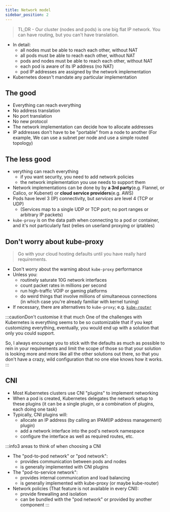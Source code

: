 ```yaml
---
title: Network model
sidebar_position: 2
---
```


> TL;DR - Our cluster (nodes and pods) is one big flat IP network. You can have routing, but you can't have translation. 

-   In detail:
    -   all nodes must be able to reach each other, without NAT
    -   all pods must be able to reach each other, without NAT
    -   pods and nodes must be able to reach each other, without NAT
    -   each pod is aware of its IP address (no NAT)
    -   pod IP addresses are assigned by the network implementation
-   Kubernetes doesn't mandate any particular implementation


## The good

-   Everything can reach everything
-   No address translation
-   No port translation
-   No new protocol
-   The network implementation can decide how to allocate addresses
-   IP addresses don't have to be "portable" from a node to another
    (For example, We can use a subnet per node and use a simple routed topology)

## The less good 

-   verything can reach everything
    -   if you want security, you need to add network policies
    -   the network implementation you use needs to support them
-   Network implementations can be done by by **a 3rd party**(e.g. Flannel, or Calico, or Kubenet) or **cloud service providers**(e.g. AWS)
-   Pods have level 3 (IP) connectivity, but *services* are level 4 (TCP or UDP) 
    - (Services map to a single UDP or TCP port; no port ranges or arbitrary IP packets)
-   `kube-proxy` is on the data path when connecting to a pod or container,\
    and it's not particularly fast (relies on userland proxying or iptables)


## Don't worry about kube-proxy

> Go with your cloud hosting defaults until you have really hard requirements.

- Don't worry about the warning about `kube-proxy` performance
- Unless you:
    - routinely saturate 10G network interfaces
    - count packet rates in millions per second
    - run high-traffic VOIP or gaming platforms
    - do weird things that involve millions of simultaneous connections\
        (in which case you're already familiar with kernel tuning)
- If necessary, there are alternatives to `kube-proxy`; e.g. [`kube-router`](https://www.kube-router.io/)

:::cautionDon't customise it that much
One of the challenges with Kubernetes is everything seems to be so customizable that if you kept customizing everything, eventually, you would end up with a solution that only you could support.  

So, I always encourage you to stick with the defaults as much as possible to rein in your requirements and limit the scope of those so that your solution is looking more and more like all the other solutions out there, so that you don't have a crazy, wild configuration that no one else knows how it works.
:::


## CNI

- Most Kubernetes clusters use CNI "plugins" to implement networking
- When a pod is created, Kubernetes delegates the network setup to these plugins (it can be a single plugin, or a combination of plugins, each doing one task)
- Typically, CNI plugins will:
    - allocate an IP address (by calling an IPAM(IP address management) plugin)
    - add a network interface into the pod's network namespace
    - configure the interface as well as required routes, etc.


:::info3 areas to think of when choosing a CNI 

- The "pod-to-pod network" or "pod network":
    - provides communication between pods and nodes
    - is generally implemented with CNI plugins
- The "pod-to-service network":
    - provides internal communication and load balancing
    - is generally implemented with kube-proxy (or maybe kube-router)
- Network policies (That feature is not available in every CNI):
    - provide firewalling and isolation
    - can be bundled with the "pod network" or provided by another component
:::
